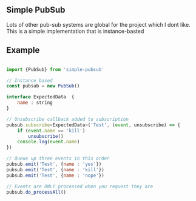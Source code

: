 ## Simple PubSub

Lots of other pub-sub systems are global for the project which I dont like.
This is a simple implementation that is instance-basted

## Example

```js

import {PubSub} from 'simple-pubsub'

// Instance based
const pubsub = new PubSub()

interface ExpectedData  {
    name : string
}

// Unsubscribe callback added to subscription
pubsub.subscribe<ExpectedData>('Test', (event, unsubscribe) => {
    if (event.name == 'kill')
        unsubscribe()
    console.log(event.name)
})

// Queue up three events in this order
pubsub.emit('Test', {name : 'yes'})
pubsub.emit('Test', {name : 'kill'})
pubsub.emit('Test', {name : 'nope'})

// Events are ONLY processed when you request they are
pubsub.do_processAll()
```